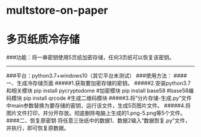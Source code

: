 # multstore-on-paper
多页纸质冷存储
============
###功能：将一串密钥使用5页纸加密存储，任何3页纸可以恢复该密钥。
_____________________________________________________________
###平台：python3.7+windows10（其它平台未测试）
###使用方法：
    ####一、生成冷存储页面
         #####1.获取要加密存储的密钥。
         #####2.安装python3.7和相关模块
               pip install pycryptodome  #加密模块
               pip install base58        #base58编码模块
               pip install qrcode        #生成二维码模块
         #####3.将“分片存储-生成.py”文件中main参数替换为要存储的密钥，运行该文件，生成5页图片文件。
         #####4.将图片文件打印，并分开存放。彻底删除电脑上生成的1.png-5.png等5个文件。
    ####二、恢复原密钥
         将任意三张纸中的数据1、数据2输入“数据恢复.py”文件，并执行，即可恢复原数据。
        
         
         
